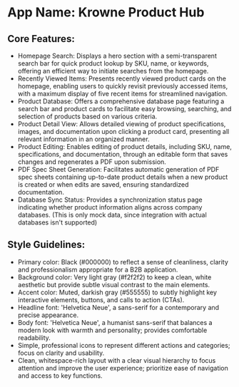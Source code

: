 # **App Name**: Krowne Product Hub

## Core Features:

- Homepage Search: Displays a hero section with a semi-transparent search bar for quick product lookup by SKU, name, or keywords, offering an efficient way to initiate searches from the homepage.
- Recently Viewed Items: Presents recently viewed product cards on the homepage, enabling users to quickly revisit previously accessed items, with a maximum display of five recent items for streamlined navigation.
- Product Database: Offers a comprehensive database page featuring a search bar and product cards to facilitate easy browsing, searching, and selection of products based on various criteria.
- Product Detail View: Allows detailed viewing of product specifications, images, and documentation upon clicking a product card, presenting all relevant information in an organized manner.
- Product Editing: Enables editing of product details, including SKU, name, specifications, and documentation, through an editable form that saves changes and regenerates a PDF upon submission.
- PDF Spec Sheet Generation: Facilitates automatic generation of PDF spec sheets containing up-to-date product details when a new product is created or when edits are saved, ensuring standardized documentation.
- Database Sync Status: Provides a synchronization status page indicating whether product information aligns across company databases. (This is only mock data, since integration with actual databases isn't supported)

## Style Guidelines:

- Primary color: Black (#000000) to reflect a sense of cleanliness, clarity and professionalism appropriate for a B2B application.
- Background color: Very light gray (#f2f2f2) to keep a clean, white aesthetic but provide subtle visual contrast to the main elements.
- Accent color: Muted, darkish gray (#555555) to subtly highlight key interactive elements, buttons, and calls to action (CTAs).
- Headline font: 'Helvetica Neue', a sans-serif for a contemporary and precise appearance.
- Body font: 'Helvetica Neue', a humanist sans-serif that balances a modern look with warmth and personality; provides comfortable readability.
- Simple, professional icons to represent different actions and categories; focus on clarity and usability.
- Clean, whitespace-rich layout with a clear visual hierarchy to focus attention and improve the user experience; prioritize ease of navigation and access to key functions.